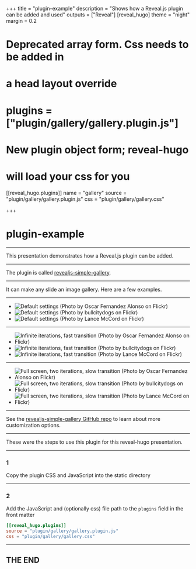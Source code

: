 +++
title = "plugin-example"
description = "Shows how a Reveal.js plugin can be added and used"
outputs = ["Reveal"]
[reveal_hugo]
theme = "night"
margin = 0.2

# Deprecated array form. Css needs to be added in
# a head layout override
# plugins = ["plugin/gallery/gallery.plugin.js"]

# New plugin object form; reveal-hugo
# will load your css for you
[[reveal_hugo.plugins]]
name = "gallery"
source = "plugin/gallery/gallery.plugin.js"
css = "plugin/gallery/gallery.css"

+++

# plugin-example

---

This presentation demonstrates how a Reveal.js plugin can be added.

---

The plugin is called [revealjs-simple-gallery](https://github.com/marcins/revealjs-simple-gallery).

---

It can make any slide an image gallery. Here are a few examples.

---

<ul class="gallery">
  <li><img src="sample1.jpg" alt="Default settings (Photo by Oscar Fernandez Alonso on Flickr)"></li>
  <li><img src="sample2.jpg" alt="Default settings (Photo by bullcitydogs on Flickr)"></li>
  <li><img src="sample3.jpg" alt="Default settings (Photo by Lance McCord on Flickr)"></li>
</ul>

---

<ul class="gallery" data-iterations="0" data-interval="1">
  <li><img src="sample1.jpg" alt="Infinite iterations, fast transition (Photo by Oscar Fernandez Alonso on Flickr)"></li>
  <li><img src="sample2.jpg" alt="Infinite iterations, fast transition (Photo by bullcitydogs on Flickr)"></li>
  <li><img src="sample3.jpg" alt="Infinite iterations, fast transition (Photo by Lance McCord on Flickr)"></li>
</ul>

---

<ul class="gallery" data-iterations="2" data-interval="2" data-mode="full-screen">
  <li><img src="sample1.jpg" alt="Full screen, two iterations, slow transition (Photo by Oscar Fernandez Alonso on Flickr)"></li>
  <li><img src="sample2.jpg" alt="Full screen, two iterations, slow transition (Photo by bullcitydogs on Flickr)"></li>
  <li><img src="sample3.jpg" alt="Full screen, two iterations, slow transition (Photo by Lance McCord on Flickr)"></li>
</ul>

---

See the [revealjs-simple-gallery GitHub repo](https://github.com/marcins/revealjs-simple-gallery) to learn about more customization options.

---

These were the steps to use this plugin for this reveal-hugo presentation.

---

### 1

Copy the plugin CSS and JavaScript into the static directory

---

### 2

Add the JavaScript and (optionally css) file path to the `plugins` field in the front matter

```toml
[[reveal_hugo.plugins]]
source = "plugin/gallery/gallery.plugin.js"
css = "plugin/gallery/gallery.css"
```

---
## THE END
